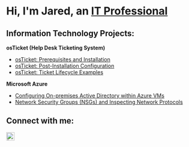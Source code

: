 <h1>Hi, I'm Jared, an <a href="https://www.linkedin.com/in/jared-zornes-859248161">IT Professional</a></h1>

<h2> Information Technology Projects:</h2>
<b>osTicket (Help Desk Ticketing System)</b>

  - [osTicket: Prerequisites and Installation](https://github.com/jzornes13/os-ticket-prereq-install)
  - [osTicket: Post-Installation Configuration](https://github.com/jzornes13/os-ticket-post-install)
  - [osTicket: Ticket Lifecycle Examples](https://github.com/jzornes13/os-ticket-lifecycle)
  
 <b>Microsoft Azure</b>
  - [Configuring On-premises Active Directory within Azure VMs](https://github.com/jzornes13/configure-ad)
  - [Network Security Groups (NSGs) and Inspecting Network Protocols](https://github.com/jzornes13/azure-network-protocols)

<h2>Connect with me:</h2>

[<img align="left" alt=" | LinkedIn" width="22px" src="https://cdn.jsdelivr.net/npm/simple-icons@v3/icons/linkedin.svg" />][linkedin]

[linkedin]: https://www.linkedin.com/in/jared-zornes-859248161?lipi=urn%3Ali%3Apage%3Ad_flagship3_profile_view_base_contact_details%3B1mgPM21pQ7mVu4Qp1Bsdrg%3D%3D
